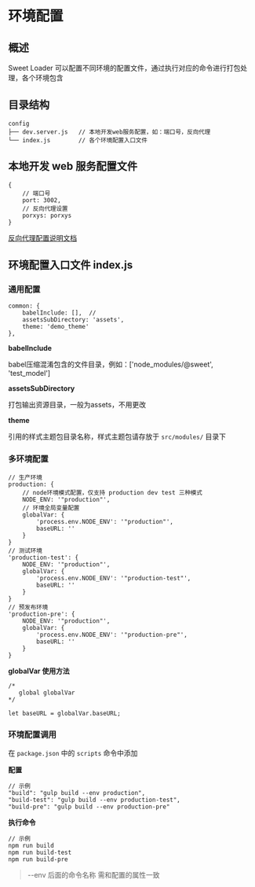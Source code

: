 # 环境配置

## 概述

Sweet Loader 可以配置不同环境的配置文件，通过执行对应的命令进行打包处理，各个环境包含

## 目录结构

```
config
├── dev.server.js   // 本地开发web服务配置，如：端口号，反向代理
└── index.js        // 各个环境配置入口文件
```

## 本地开发 web 服务配置文件

```
{
    // 端口号
    port: 3002,
    // 反向代理设置
    porxys: porxys
}
```

[反向代理配置说明文档](proxy.md)


## 环境配置入口文件 index.js

### 通用配置

```
common: {
    babelInclude: [],  // 
    assetsSubDirectory: 'assets',   
    theme: 'demo_theme'
},
```

**babelInclude**

babel压缩混淆包含的文件目录，例如：['node_modules/@sweet', 'test_model']

**assetsSubDirectory**

打包输出资源目录，一般为assets，不用更改

**theme**

引用的样式主题包目录名称，样式主题包请存放于 `src/modules/` 目录下


### 多环境配置

```
// 生产环境
production: {
    // node环境模式配置，仅支持 production dev test 三种模式
    NODE_ENV: '"production"',
    // 环境全局变量配置
    globalVar: {
        'process.env.NODE_ENV': '"production"',
        baseURL: ''
    }
}
// 测试环境
'production-test': {
    NODE_ENV: '"production"',
    globalVar: {
        'process.env.NODE_ENV': '"production-test"',
        baseURL: ''
    }
}
// 预发布环境
'production-pre': {
    NODE_ENV: '"production"',
    globalVar: {
        'process.env.NODE_ENV': '"production-pre"',
        baseURL: ''
    }
}
```

**globalVar 使用方法**

```
/*
   global globalVar
*/

let baseURL = globalVar.baseURL;

```


### 环境配置调用

在 `package.json` 中的 `scripts` 命令中添加

**配置**
```
// 示例
"build": "gulp build --env production",
"build-test": "gulp build --env production-test",
"build-pre": "gulp build --env production-pre"
```

**执行命令**
```
// 示例
npm run build
npm run build-test
npm run build-pre
```

> --env 后面的命令名称 需和配置的属性一致



